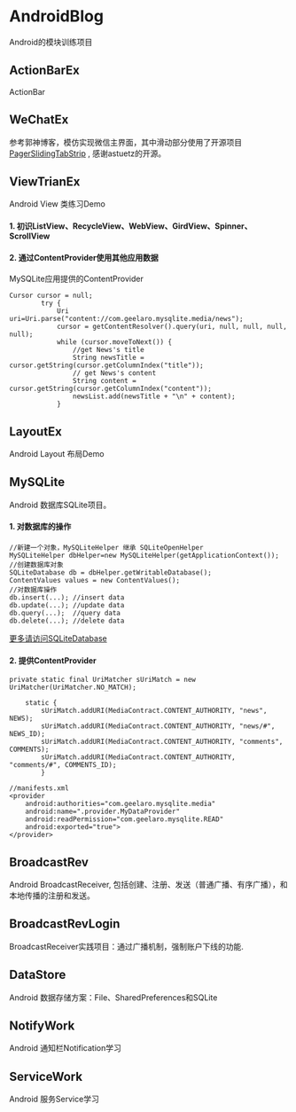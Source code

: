 # AndroidBlog

Android的模块训练项目

## ActionBarEx

ActionBar

## WeChatEx

参考郭神博客，模仿实现微信主界面，其中滑动部分使用了开源项目 [PagerSlidingTabStrip](https://github.com/astuetz/PagerSlidingTabStrip) , 感谢astuetz的开源。 

## ViewTrianEx

Android View 类练习Demo

#### 1. 初识ListView、RecycleView、WebView、GirdView、Spinner、ScrollView

#### 2. 通过ContentProvider使用其他应用数据
MySQLite应用提供的ContentProvider

```
Cursor cursor = null;
        try {
            Uri uri=Uri.parse("content://com.geelaro.mysqlite.media/news");
            cursor = getContentResolver().query(uri, null, null, null, null);
            while (cursor.moveToNext()) {
                //get News's title
                String newsTitle = cursor.getString(cursor.getColumnIndex("title"));
                // get News's content
                String content = cursor.getString(cursor.getColumnIndex("content"));
                newsList.add(newsTitle + "\n" + content);
            }
```


## LayoutEx

Android Layout 布局Demo

## MySQLite

Android 数据库SQLite项目。
#### 1. 对数据库的操作
```
//新建一个对象，MySQLiteHelper 继承 SQLiteOpenHelper
MySQLiteHelper dbHelper=new MySQLiteHelper(getApplicationContext());
//创建数据库对象
SQLiteDatabase db = dbHelper.getWritableDatabase();
ContentValues values = new ContentValues();
//对数据库操作
db.insert(...); //insert data
db.update(...); //update data
db.query(...);  //query data
db.delete(...); //delete data
```
[更多请访问SQLiteDatabase](http://developer.android.youdaxue.com/reference/android/database/sqlite/SQLiteDatabase.html#deleteDatabase(java.io.File))

#### 2. 提供ContentProvider 

```
private static final UriMatcher sUriMatch = new UriMatcher(UriMatcher.NO_MATCH);

    static {
        sUriMatch.addURI(MediaContract.CONTENT_AUTHORITY, "news", NEWS);
        sUriMatch.addURI(MediaContract.CONTENT_AUTHORITY, "news/#", NEWS_ID);
        sUriMatch.addURI(MediaContract.CONTENT_AUTHORITY, "comments", COMMENTS);
        sUriMatch.addURI(MediaContract.CONTENT_AUTHORITY, "comments/#", COMMENTS_ID);
        }
        
//manifests.xml
<provider
    android:authorities="com.geelaro.mysqlite.media"
    android:name=".provider.MyDataProvider"
    android:readPermission="com.geelaro.mysqlite.READ"
    android:exported="true">
</provider>
```

## BroadcastRev

Android BroadcastReceiver, 包括创建、注册、发送（普通广播、有序广播），和本地传播的注册和发送。

## BroadcastRevLogin

BroadcastReceiver实践项目：通过广播机制，强制账户下线的功能.

## DataStore
Android 数据存储方案：File、SharedPreferences和SQLite

## NotifyWork

Android 通知栏Notification学习

## ServiceWork

Android 服务Service学习